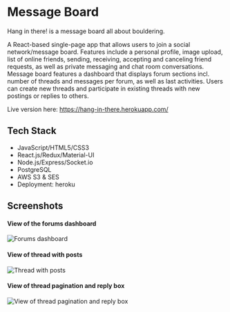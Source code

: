 # Message Board
Hang in there! is a message board all about bouldering. 

A React-based single-page app that allows users to join a social network/message board. Features include a personal profile, image upload, list of online friends, sending, receiving, accepting and canceling friend requests, as well as private messaging and chat room conversations. Message board features a dashboard that displays forum sections incl. number of threads and messages per forum, 
as well as last activities. Users can create new threads and participate in existing threads with new postings or replies to others.

Live version here: https://hang-in-there.herokuapp.com/

## Tech Stack
* JavaScript/HTML5/CSS3
* React.js/Redux/Material-UI
* Node.js/Express/Socket.io
* PostgreSQL
* AWS S3 & SES
* Deployment: heroku

## Screenshots
#### View of the forums dashboard
![Forums dashboard](https://github.com/Alperen-Kan/Message-Board/blob/final/screenshots/dashboard.jpg)


#### View of thread with posts
![Thread with posts](https://github.com/Alperen-Kan/Message-Board/blob/final/screenshots/thread1.jpg)

#### View of thread pagination and reply box
![View of thread pagination and reply box](https://github.com/Alperen-Kan/Message-Board/blob/final/screenshots/thread2.jpg)
